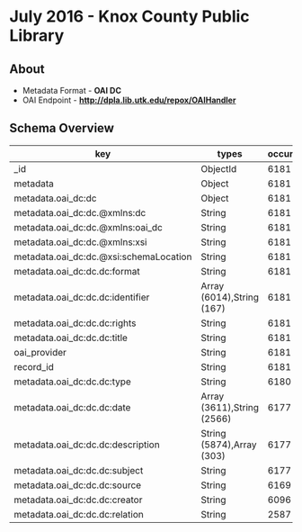 # July 2016 - Knox County Public Library
## About
* Metadata Format - **OAI DC**
* OAI Endpoint - **http://dpla.lib.utk.edu/repox/OAIHandler**

## Schema Overview

| key                                    | types                      | occurrences | percents           |
| -------------------------------------- | -------------------------- | ----------- | ------------------ |
| _id                                    | ObjectId                   |        6181 | 100.00000000000000 |
| metadata                               | Object                     |        6181 | 100.00000000000000 |
| metadata.oai_dc:dc                     | Object                     |        6181 | 100.00000000000000 |
| metadata.oai_dc:dc.@xmlns:dc           | String                     |        6181 | 100.00000000000000 |
| metadata.oai_dc:dc.@xmlns:oai_dc       | String                     |        6181 | 100.00000000000000 |
| metadata.oai_dc:dc.@xmlns:xsi          | String                     |        6181 | 100.00000000000000 |
| metadata.oai_dc:dc.@xsi:schemaLocation | String                     |        6181 | 100.00000000000000 |
| metadata.oai_dc:dc.dc:format           | String                     |        6181 | 100.00000000000000 |
| metadata.oai_dc:dc.dc:identifier       | Array (6014),String (167)  |        6181 | 100.00000000000000 |
| metadata.oai_dc:dc.dc:rights           | String                     |        6181 | 100.00000000000000 |
| metadata.oai_dc:dc.dc:title            | String                     |        6181 | 100.00000000000000 |
| oai_provider                           | String                     |        6181 | 100.00000000000000 |
| record_id                              | String                     |        6181 | 100.00000000000000 |
| metadata.oai_dc:dc.dc:type             | String                     |        6180 |  99.98382138812489 |
| metadata.oai_dc:dc.dc:date             | Array (3611),String (2566) |        6177 |  99.93528555249959 |
| metadata.oai_dc:dc.dc:description      | String (5874),Array (303)  |        6177 |  99.93528555249959 |
| metadata.oai_dc:dc.dc:subject          | String                     |        6177 |  99.93528555249959 |
| metadata.oai_dc:dc.dc:source           | String                     |        6169 |  99.80585665749879 |
| metadata.oai_dc:dc.dc:creator          | String                     |        6096 |  98.62481799061641 |
| metadata.oai_dc:dc.dc:relation         | String                     |        2587 |  41.85406892088659 |

